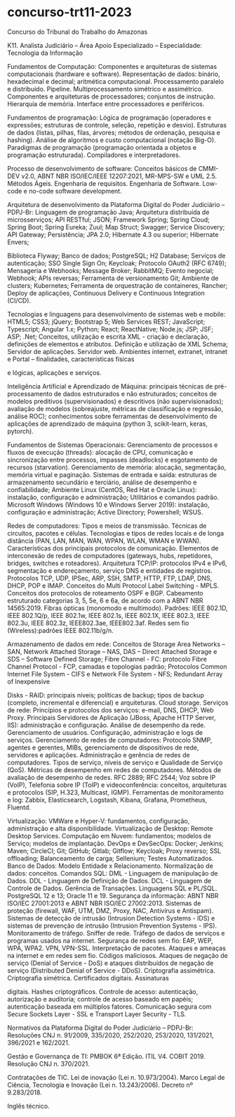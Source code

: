 # concurso-trt11-2023
Concurso do Tribunal do Trabalho do Amazonas

K11. Analista Judiciário – Área Apoio Especializado – Especialidade: Tecnologia da Informação

Fundamentos de Computação: Componentes e arquiteturas de sistemas computacionais (hardware e software). Representação de dados: binário, hexadecimal e decimal; aritmética computacional. Processamento paralelo e distribuído. Pipeline. Multiprocessamento simétrico e assimétrico. Componentes e arquiteturas de processadores; conjuntos de instrução. Hierarquia de memória. Interface entre processadores e periféricos.

Fundamentos de programação: Lógica de programação (operadores e expressões; estruturas de controle, seleção, repetição e desvio). Estruturas de dados (listas, pilhas, filas, árvores; métodos de ordenação, pesquisa e hashing). Análise de algoritmos e custo computacional (notação Big-O). Paradigmas de programação (programação orientada a objetos e programação estruturada). Compiladores e interpretadores.

Processo de desenvolvimento de software: Conceitos básicos de CMMI-DEV v2.0, ABNT NBR ISO/IEC/IEEE 12207:2021, MR-MPS-SW e UML 2.5. Métodos Ágeis. Engenharia de requisitos. Engenharia de Software. Low-code e no-code software development.

Arquitetura de desenvolvimento da Plataforma Digital do Poder Judiciário – PDPJ-Br: Linguagem de programação Java; Arquitetura distribuída de microsserviços; API RESTful; JSON; Framework Spring; Spring Cloud; Spring Boot; Spring Eureka; Zuul; Map Struct; Swagger; Service Discovery; API Gateway; Persistência; JPA 2.0; Hibernate 4.3 ou superior; Hibernate Envers; 

Biblioteca Flyway; Banco de dados; PostgreSQL; H2 Database; Serviços de autenticação; SSO Single Sign On; Keycloak; Protocolo OAuth2 (RFC 6749); Mensageria e Webhooks; Message Broker; RabbitMQ; Evento negocial; Webhook; APIs reversas; Ferramenta de versionamento Git; Ambiente de clusters; Kubernetes; Ferramenta de orquestração de containeres, Rancher; Deploy de aplicações, Continuous Delivery e Continuous Integration (CI/CD).

Tecnologias e linguagens para desenvolvimento de sistemas web e mobile: HTML5; CSS3; jQuery; Bootstrap 5; Web Services REST; JavaScript; Typescript; Angular 1.x; Python; React; ReactNative; Node.js; JSP; JSF; ASP; .Net; Conceitos, utilização e escrita XML - criação e declaração, definições de elementos e atributos. Definição e utilização de XML Schema; Servidor de aplicações. Servidor web. Ambientes internet, extranet, intranet e Portal – finalidades, características físicas

e lógicas, aplicações e serviços.

Inteligência Artificial e Aprendizado de Máquina: principais técnicas de pré-processamento de dados estruturados e não estruturados; conceitos de modelos preditivos (supervisionados) e descritivos (não supervisionados); avaliação de modelos (sobreajuste, métricas de classificação e regressão, análise ROC); conhecimentos sobre ferramentas de desenvolvimento de aplicações de aprendizado de máquina (python 3, scikit-learn, keras, pytorch).

Fundamentos de Sistemas Operacionais: Gerenciamento de processos e fluxos de execução (threads): alocação de CPU, comunicação e sincronização entre processos, impasses (deadlocks) e esgotamento de recursos (starvation). Gerenciamento de memória: alocação, segmentação, memória virtual e paginação. Sistemas de entrada e saída: estruturas de armazenamento secundário e terciário, análise de desempenho e confiabilidade; Ambiente Linux (CentOS, Red Hat e Oracle Linux): instalação, configuração e administração; Utilitários e comandos padrão. Microsoft Windows (Windows 10 e Windows Server 2019): instalação, configuração e administração; Active Directory; Powershell; WSUS.

Redes de computadores: Tipos e meios de transmissão. Técnicas de circuitos, pacotes e células. Tecnologias e tipos de redes locais e de longa distância (PAN, LAN, MAN, WAN, WPAN, WLAN, WMAN e WWAN). Características dos principais protocolos de comunicação. Elementos de interconexão de redes de computadores (gateways, hubs, repetidores, bridges, switches e roteadores). Arquitetura TCP/IP: protocolos IPv4 e IPv6, segmentação e endereçamento, serviço DNS e entidades de registros. Protocolos TCP, UDP, IPSec, ARP, SSH, SMTP, HTTP, FTP, LDAP, DNS, DHCP, POP e IMAP. Conceitos do Multi Protocol Label Switching - MPLS. Conceitos dos protocolos de roteamento OSPF e BGP. Cabeamento estruturado categorias 3, 5, 5e, 6 e 6a, de acordo com a ABNT NBR 14565:2019. Fibras ópticas (monomodo e multimodo). Padrões: IEEE 802.1D, IEEE 802.1Q/p, IEEE 802.1w, IEEE 802.1s, IEEE 802.1X, IEEE 802.3, IEEE 802.3u, IEEE 802.3z, IEEE802.3ae, IEEE802.3af. Redes sem fio (Wireless):padrões IEEE 802.11b/g/n.

Armazenamento de dados em rede: Conceitos de Storage Area Networks – SAN, Network Attached Storage – NAS, DAS – Direct Attached Storage e SDS – Software Defined Storage; Fibre Channel - FC: protocolo Fibre Channel Protocol - FCP, camadas e topologias padrão; Protocolos Common Internet File System - CIFS e Network File System - NFS; Redundant Array of Inexpensive 

Disks - RAID: principais níveis; políticas de backup; tipos de backup (completo, incremental e diferencial) e arquiteturas. Cloud storage.
Serviços de rede: Princípios e protocolos dos serviços: e-mail, DNS, DHCP, Web Proxy. Principais Servidores de Aplicação (JBoss, Apache HTTP Server, IIS): administração e configuração. Análise de desempenho da rede. Gerenciamento de usuários. Configuração, administração e logs de serviços. Gerenciamento de redes de computadores: Protocolo SNMP, agentes e gerentes, MIBs, gerenciamento de dispositivos de rede, servidores e aplicações. Administração e gerência de redes de computadores. Tipos de serviço, níveis de serviço e Qualidade de Serviço (QoS). Métricas de desempenho em redes de computadores. Métodos de avaliação de desempenho de redes. RFC 2889; RFC 2544; Voz sobre IP (VoIP), Telefonia sobre IP (ToIP) e videoconferência: conceitos, arquiteturas e protocolos (SIP, H.323, Multicast, IGMP). Ferramentas de monitoramento e log: Zabbix, Elasticsearch, Logstash, Kibana, Grafana, Prometheus, Fluentd.

Virtualização: VMWare e Hyper-V: fundamentos, configuração, administração e alta disponibilidade. Virtualização de Desktop: Remote Desktop Services. Computação em Nuvem: fundamentos; modelos de Serviço; modelos de implantação.
DevOps e DevSecOps: Docker; Jenkins; Maven; CircleCI; Git; GitHub; Gitlab; Gitflow; Keycloak; Proxy reverso; SSL offloading; Balanceamento de carga; Sellenium; Testes Automatizados.
Banco de Dados: Modelo Entidade x Relacionamento. Normalização de dados: conceitos. Comandos SQL: DML - Linguagem de manipulação de Dados. DDL - Linguagem de Definição de Dados. DCL - Linguagem de Controle de Dados. Gerência de Transações. Linguagens SQL e PL/SQL. PostgreSQL 12 e 13; Oracle 11 e 19.
Segurança da informação: ABNT NBR ISO/IEC 27001:2013 e ABNT NBR ISO/IEC 27002:2013. Sistemas de proteção (firewall, WAF, UTM, DMZ, Proxy, NAC, Antivírus e Antispam). Sistemas de detecção de intrusão (Intrusion Detection Systems - IDS) e sistemas de prevenção de intrusão (Intrusion Prevention Systems - IPS). Monitoramento de tráfego. Sniffer de rede. Tráfego de dados de serviços e programas usados na internet. Segurança de redes sem fio: EAP, WEP, WPA, WPA2. VPN, VPN-SSL. Interpretação de pacotes. Ataques e ameaças na internet e em redes sem fio. Códigos maliciosos. Ataques de negação de serviço (Denial of Service - DoS) e ataques distribuídos de negação de serviço (Distributed Denial of Service - DDoS). Criptografia assimétrica. Criptografia simétrica. Certificados digitais. Assinaturas

digitais. Hashes criptográficos. Controle de acesso: autenticação, autorização e auditoria; controle de acesso baseado em papéis; autenticação baseada em múltiplos fatores. Comunicação segura com Secure Sockets Layer - SSL e Transport Layer Security - TLS.

Normativos da Plataforma Digital do Poder Judiciário – PDPJ-Br: Resoluções CNJ n. 91/2009, 335/2020, 252/2020, 253/2020, 131/2021, 396/2021 e 162/2021.

Gestão e Governança de TI: PMBOK 6ª Edição. ITIL V4. COBIT 2019. Resolução CNJ n. 370/2021.

Contratações de TIC. Lei de inovação (Lei n. 10.973/2004). Marco Legal de Ciência, Tecnologia e Inovação (Lei n. 13.243/2006). Decreto nº 9.283/2018.

Inglês técnico.

